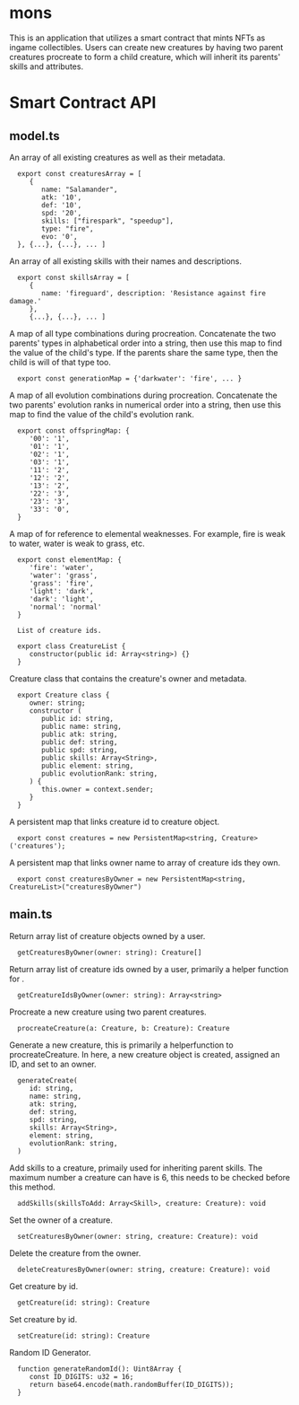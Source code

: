 mons
==================

This is an application that utilizes a smart contract that mints NFTs as ingame collectibles. Users can create new creatures by having two parent creatures procreate to form a child creature, which will inherit its parents' skills and attributes.

Smart Contract API
=====================

model.ts
----------

   An array of all existing creatures as well as their metadata.

      export const creaturesArray = [
         {
            name: "Salamander",
            atk: '10',
            def: '10',
            spd: '20',
            skills: ["firespark", "speedup"], 
            type: "fire", 
            evo: '0',
      }, {...}, {...}, ... ]

   An array of all existing skills with their names and descriptions.

      export const skillsArray = [
         {
            name: 'fireguard', description: 'Resistance against fire damage.'
         }, 
         {...}, {...}, ... ]

   A map of all type combinations during procreation. Concatenate the two parents' types in alphabetical order into a string, then use this map to find the value of the child's type. If the parents share the same type, then the child is will of that type too.

      export const generationMap = {'darkwater': 'fire', ... }

   A map of all evolution combinations during procreation. Concatenate the two parents' evolution ranks in numerical order into a string, then use this map to find the value of the child's evolution rank.

      export const offspringMap: {
         '00': '1',
         '01': '1',
         '02': '1',
         '03': '1',
         '11': '2',
         '12': '2',
         '13': '2',
         '22': '3',
         '23': '3',
         '33': '0',
      }

   A map of for reference to elemental weaknesses. For example, fire is weak to water, water is weak to grass, etc.

      export const elementMap: {
         'fire': 'water',
         'water': 'grass',
         'grass': 'fire',
         'light': 'dark',
         'dark': 'light',
         'normal': 'normal'
      }

      List of creature ids.

      export class CreatureList {
         constructor(public id: Array<string>) {}
      }

   Creature class that contains the creature's owner and metadata.

      export Creature class {
         owner: string;
         constructor (
            public id: string,
            public name: string,
            public atk: string,
            public def: string,
            public spd: string,
            public skills: Array<String>,
            public element: string,
            public evolutionRank: string,
         ) {
            this.owner = context.sender;
         }
      }

   A persistent map that links creature id to creature object.

      export const creatures = new PersistentMap<string, Creature>('creatures');

   A persistent map that links owner name to array of creature ids they own.
         
      export const creaturesByOwner = new PersistentMap<string, CreatureList>("creaturesByOwner")

   
main.ts
----------

   Return array list of creature objects owned by a user.

      getCreaturesByOwner(owner: string): Creature[]
      
   Return array list of creature ids owned by a user, primarily a helper function for .
      
      getCreatureIdsByOwner(owner: string): Array<string>
      
   Procreate a new creature using two parent creatures.

      procreateCreature(a: Creature, b: Creature): Creature
   
   Generate a new creature, this is primarily a helperfunction to procreateCreature. In here, a new creature object is created, assigned an ID, and set to an owner.

      generateCreate(
         id: string, 
         name: string,
         atk: string,
         def: string,
         spd: string,
         skills: Array<String>,
         element: string,
         evolutionRank: string,
      )

   Add skills to a creature, primaily used for inheriting parent skills. The maximum number a creature can have is 6, this needs to be checked before this method.

      addSkills(skillsToAdd: Array<Skill>, creature: Creature): void

   Set the owner of a creature.

      setCreaturesByOwner(owner: string, creature: Creature): void

   Delete the creature from the owner.

      deleteCreaturesByOwner(owner: string, creature: Creature): void

   Get creature by id.

      getCreature(id: string): Creature

   Set creature by id.

      setCreature(id: string): Creature

   Random ID Generator.

      function generateRandomId(): Uint8Array {
         const ID_DIGITS: u32 = 16;
         return base64.encode(math.randomBuffer(ID_DIGITS));
      }